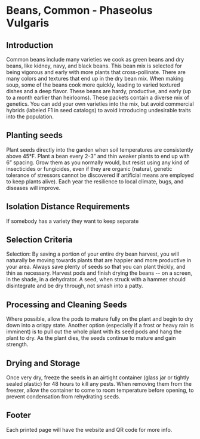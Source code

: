 # Beans, Common - Phaseolus Vulgaris

## Introduction
Common beans include many varieties we cook as green beans and dry beans, like kidney, navy, and black beans. This bean mix is selected for being vigorous and early with more plants that cross-pollinate. There are many colors and textures that end up in the dry bean mix. When making soup, some of the beans cook more quickly, leading to varied textured dishes and a deep flavor.  These beans are hardy, productive, and early (up to a month earlier than heirlooms). 
These packets contain a diverse mix of genetics. You can add your own varieties into the mix, but avoid commercial hybrids (labeled F1 in seed catalogs) to avoid introducing undesirable traits into the population. 

## Planting seeds
Plant seeds directly into the garden when soil temperatures are consistently above 45°F. Plant a bean every 2-3” and thin weaker plants to end up with 6” spacing. Grow them as you normally would, but resist using any kind of insecticides or fungicides, even if they are organic (natural, genetic tolerance of stressors cannot be discovered if artificial means are employed to keep plants alive).    Each year the resilience to local climate, bugs, and diseases will improve.   

## Isolation Distance Requirements
If somebody has a variety they want to keep separate

## Selection Criteria
Selection: By saving a portion of your entire dry bean harvest, you will naturally be moving towards plants that are happier and more productive in your area.   Always save plenty of seeds so that you can plant thickly, and thin as necessary. 
Harvest pods and finish drying the beans -- on a screen, in the shade, in a dehydrator. A seed, when struck with a hammer should disintegrate and be dry through, not smash into a patty.   

## Processing and Cleaning Seeds
Where possible, allow the pods to mature fully on the plant and begin to dry down into a crispy state.   Another option (especially if a frost or heavy rain is imminent) is to pull out the whole plant with its seed pods and hang the plant to dry. As the plant dies, the seeds continue to mature and gain strength.

## Drying and Storage
Once very dry, freeze the seeds in an airtight container (glass jar or tightly sealed plastic) for 48 hours to kill any pests. When removing them from the freezer, allow the container to come to room temperature before opening, to prevent condensation from rehydrating seeds.

## Footer
Each printed page will have the website and QR code for more info. 
